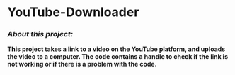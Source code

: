# YouTube-Downloader

### **_About this project:_** 

**This project takes a link to a video on the YouTube platform, and uploads the video to a computer. The code contains a handle to check if the link is not working or if there is a problem with the code.**
